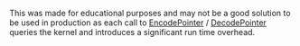 This was made for educational purposes and may not be a good solution to be used in production as each call to [EncodePointer](https://docs.microsoft.com/en-us/previous-versions/bb432254(v=vs.85)) / [DecodePointer](https://docs.microsoft.com/en-us/previous-versions/bb432242(v=vs.85)) queries the kernel and introduces a significant run time overhead.
